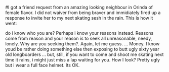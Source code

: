 #I got a friend request 
from an amazing looking neighbour in Orinda of female flavor. 
I did not waiver from being braver and immidiately fired up a response to invite her to my next skating sesh
in the rain. This is how it went:

do i know who you are? 
Perhaps i know your reasons instead. Reasons come from reason and your reason is to seek all unreasonable, needy, lonely. 
Why are you seeking them?. Again, let me guess. ... Money. 
I know youd be rather doing something else then exposing to butt ugly sixty year old longboarders ... but, still, 
if you want to come and shoot me skating next time it rains, i might just miss a lap waiting for you. 
How I look? Pretty ugly but i wear a full face helmet. 
Its OK.

